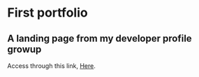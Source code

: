 # First portfolio

## A landing page from my developer profile growup

Access through this link, [Here](https://neitdutra.github.io/devstartprofile?target="_blank").

